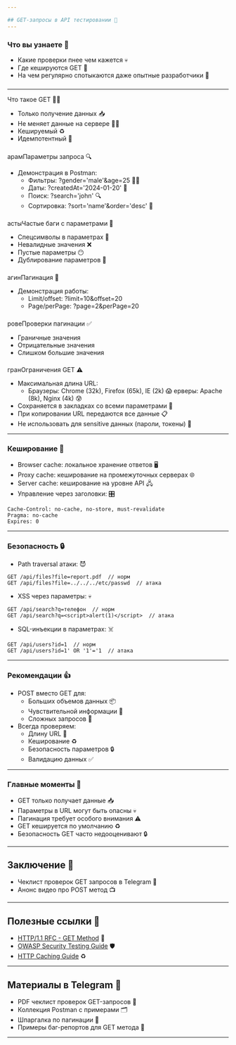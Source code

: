```yaml
---

## GET-запросы в API тестировании 🚀
---
```


### Что вы узнаете 🤔

+ Какие проверки пнее чем кажется 💀
+ Где кешируются GET 💾
+ На чем регулярно спотыкаются даже опытные разработчики 🤕

###
---

Что такое GET 🤷‍♂️

+ Только получение данных 📥
+ Не меняет данные на сервере 🙅‍♂️
+ Кешируемый ♻️
+ Идемпотентный 🔂

###

арамПараметры запроса 🔍

+ Демонстрация в Postman:
  + Фильтры: ?gender='male'&age=25 🕵️‍♂️
  + Даты: ?createdAt='2024-01-20' 📅
  + Поиск: ?search='john' 🔍
  + Сортировка: ?sort='name'&order='desc' 🔽

###

астыЧастые баги с параметрами 🐞

+ Спецсимволы в параметрах 🤪
+ Невалидные значения ❌ 
+ Пустые параметры 😶
+ Дублирование параметров 🤕

###

агинПагинация 📜

+ Демонстрация работы:
  + Limit/offset: ?limit=10&offset=20
  + Page/perPage: ?page=2&perPage=20

###

ровеПроверки пагинации ✅

+ Граничные значения
+ Отрицательные значения  
+ Слишком большие значения

###

гранОграничения GET ⚠️

+ Максимальная длина URL:
  + Браузеры: Chrome (32k), Firefox (65k), IE (2k) 😱
ерверы: Apache (8k), Nginx (4k) 😰
+ Сохраняется в закладках со всеми параметрами 🔖
+ При копировании URL передаются все данные 📋
+ Не использовать для sensitive данных (пароли, токены) 🙊

---

### Кеширование 💾

+ Browser cache: локальное хранение ответов 🖥️
+ Proxy cache: кеширование на промежуточных серверах 🌐
+ Server cache: кеширование на уровне API 🖧
+ Управление через заголовки: 🎛️
```
Cache-Control: no-cache, no-store, must-revalidate
Pragma: no-cache 
Expires: 0
```

---

### Безопасность 🔒

+ Path traversal атаки: 😈
```
GET /api/files?file=report.pdf  // норм
GET /api/files?file=../../../etc/passwd  // атака 
```
+ XSS через параметры: 💀 
```
GET /api/search?q=телефон  // норм
GET /api/search?q=<script>alert(1)</script>  // атака
```
+ SQL-инъекции в параметрах: ☠️
```  
GET /api/users?id=1  // норм
GET /api/users?id=1' OR '1'='1  // атака
```

---

### Рекомендации 👍

+ POST вместо GET для:
  + Больших объемов данных 📦
  + Чувствительной информации 🔐
  + Сложных запросов 🤯
+ Всегда проверяем:
  + Длину URL 📏
  + Кеширование ♻️
  + Безопасность параметров 🔒
  + Валидацию данных ✅

---

### Главные моменты 🎯

+ GET только получает данные 📥
+ Параметры в URL могут быть опасны 💀
+ Пагинация требует особого внимания ⚠️
+ GET кешируется по умолчанию ♻️
+ Безопасность GET часто недооценивают 🔒

---

## Заключение 🎉

+ Чеклист проверок GET запросов в Telegram 📝
+ Анонс видео про POST метод 📺

---

## Полезные ссылки 🔗

+ [HTTP/1.1 RFC - GET Method](https://tools.ietf.org/html/rfc7231#section-4.3.1) 📖
+ [OWASP Security Testing Guide](https://owasp.org/www-project-web-security-testing-guide/) 🛡️
+ [HTTP Caching Guide](https://developer.mozilla.org/en-US/docs/Web/HTTP/Caching) ♻️

--- 

## Материалы в Telegram 📨

+ PDF чеклист проверок GET-запросов 📄
+ Коллекция Postman с примерами 🗂️
+ Шпаргалка по пагинации 📜
+ Примеры баг-репортов для GET метода 🐞

---
